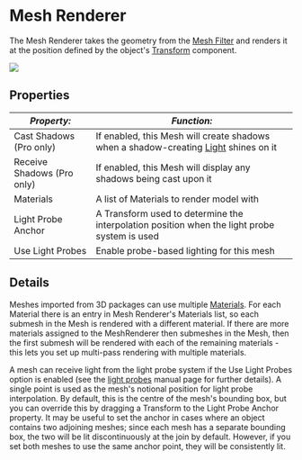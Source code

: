 Mesh Renderer
=============


The <span class=keyword>Mesh Renderer</span> takes the geometry from the [Mesh Filter](class-meshfilter.html) and renders it at the position defined by the object's [Transform](class-transform.html) component.

![](http://docwiki.hq.unity3d.com/uploads/Main/InspectorMeshRend35.png)  

Properties
----------



|**_Property:_** |**_Function:_** |
|--|--|
|<span class=component>Cast Shadows</span> (Pro only) |If enabled, this <span class=keyword>Mesh</span> will create shadows when a shadow-creating [Light](class-light.html) shines on it |
|<span class=component>Receive Shadows</span> (Pro only) |If enabled, this Mesh will display any shadows being cast upon it |
|<span class=component>Materials</span> |A list of <span class=keyword>Materials</span> to render model with |
|<span class=component>Light Probe Anchor</span>|A <span class=keyword>Transform</span> used to determine the interpolation position when the light probe system is used|
|<span class=component>Use Light Probes</span>|Enable probe-based lighting for this mesh|

Details
-------


Meshes imported from 3D packages can use multiple [Materials](materials.html). For each Material there is an entry in Mesh Renderer's Materials list, so each submesh in the Mesh is rendered with a different material. If there are more materials assigned to the MeshRenderer then submeshes in the Mesh, then the first submesh will be rendered with each of the remaining materials - this lets you set up multi-pass rendering with multiple materials.

A mesh can receive light from the <span class=keyword>light probe</span> system if the <span class=component>Use Light Probes</span> option is enabled (see the [light probes](lightprobes.html) manual page for further details). A single point is used as the mesh's notional position for light probe interpolation. By default, this is the centre of the mesh's bounding box, but you can override this by dragging a <span class=keyword>Transform</span> to the <span class=component>Light Probe Anchor</span> property. It may be useful to set the anchor in cases where an object contains two adjoining meshes; since each mesh has a separate bounding box, the two will be lit discontinuously at the join by default. However, if you set both meshes to use the same anchor point, they will be consistently lit.
